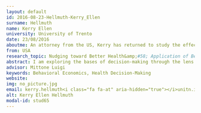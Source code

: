 ```yaml
---
layout: default 
id: 2016-08-23-Hellmuth-Kerry_Ellen
surname: Hellmuth
name: Kerry Ellen
university: University of Trento
date: 23/08/2016
aboutme: An attorney from the US, Kerry has returned to study the effects of behavioral economics on individual decision-making regarding health. Her biggest passion is spending time with her children, Gino (12) and Giorgio (10), are you are likely to find her enjoying the Dolomites with them on bicycles or hiking trails.
from: USA
research_topic: Nudging toward Better Health&amp;#58; Application of Behavioral Economics to Health Decisions
abstract: I am exploring the bases of decision-making through the lens of behavioral economics, particularly in the realm of personal health areas wherein the evidence indicates clearly that individuals often make decisions that are not rational and/or in their own best interest.
advisor: Mittone Luigi
keywords: Behavioral Economics, Health Decision-Making
website: 
img: no_picture.jpg
email: kerry.hellmuth<i class="fa fa-at" aria-hidden="true"></i>unitn.it
alt: Kerry Ellen Hellmuth
modal-id: stud65
---
```

